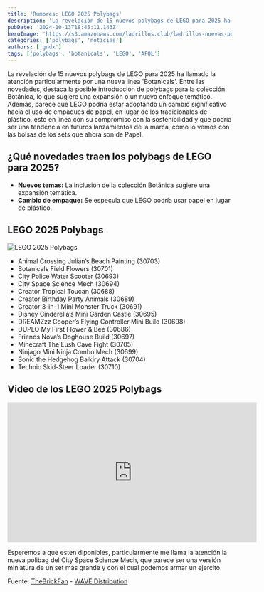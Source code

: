 ```yaml
---
title: 'Rumores: LEGO 2025 Polybags'
description: 'La revelación de 15 nuevos polybags de LEGO para 2025 ha llamado la atención particularmente por una nueva linea Botanicals'
pubDate: '2024-10-13T18:45:11.143Z'
heroImage: 'https://s3.amazonaws.com/ladrillos.club/ladrillos-nuevas-polybags-2025.png'
categories: ['polybags', 'noticias']
authors: ['gndx']
tags: ['polybags', 'botanicals', 'LEGO', 'AFOL']
---
```


La revelación de 15 nuevos polybags de LEGO para 2025 ha llamado la atención particularmente por una nueva linea 'Botanicals'. Entre las novedades, destaca la posible introducción de polybags para la colección Botánica, lo que sugiere una expansión o un nuevo enfoque temático. Además, parece que LEGO podría estar adoptando un cambio significativo hacia el uso de empaques de papel, en lugar de los tradicionales de plástico, esto en línea con su compromiso con la sostenibilidad y que podría ser una tendencia en futuros lanzamientos de la marca, como lo vemos con las bolsas de los sets que ahora son de Papel.

## ¿Qué novedades traen los polybags de LEGO para 2025?

- **Nuevos temas:** La inclusión de la colección Botánica sugiere una expansión temática.
- **Cambio de empaque:** Se especula que LEGO podría usar papel en lugar de plástico.

## LEGO 2025 Polybags

![LEGO 2025 Polybags](https://s3.amazonaws.com/ladrillos.club/ladrillos-nuevas-polybags-2025.png)

- Animal Crossing Julian’s Beach Painting (30703)
- Botanicals Field Flowers (30701)
- City Police Water Scooter (30693)
- City Space Science Mech (30694)
- Creator Tropical Toucan (30688)
- Creator Birthday Party Animals (30689)
- Creator 3-in-1 Mini Monster Truck (30691)
- Disney Cinderella’s Mini Garden Castle (30695)
- DREAMZzz Cooper’s Flying Controller Mini Build (30698)
- DUPLO My First Flower & Bee (30686)
- Friends Nova’s Doghouse Build (30697)
- Minecraft The Lush Cave Fight (30705)
- Ninjago Mini Ninja Combo Mech (30699)
- Sonic the Hedgehog Balkiry Attack (30704)
- Technic Skid-Steer Loader (30710)

## Video de los LEGO 2025 Polybags
<iframe width="560" height="315" src="https://www.youtube.com/embed/-f_4HItldu8?si=5mGs6GZ84W31SJm5" title="YouTube video player" frameborder="0" allow="accelerometer; autoplay; clipboard-write; encrypted-media; gyroscope; picture-in-picture; web-share" referrerpolicy="strict-origin-when-cross-origin" allowfullscreen></iframe>

Esperemos a que esten diponibles, particularmente me llama la atención la nueva polibag del City Space Science Mech, que parece ser una versión miniatura de un set más grande y con el cual podemos armar un ejercito.

Fuente: [TheBrickFan](https://www.thebrickfan.com/lego-2025-polybags-revealed) - [WAVE Distribution](https://www.wave-distribution.de/listing.xhtml?q=lego&s=newest)